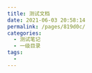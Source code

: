 ```yaml
---
title: 测试文档
date: 2021-06-03 20:58:14
permalink: /pages/819d0c/
categories:
  - 测试笔记
  - 一级目录
tags:
  - 
---
```

